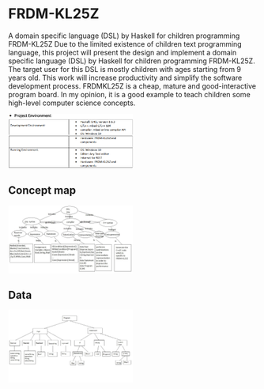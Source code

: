 # FRDM-KL25Z


A domain specific language (DSL) by Haskell for children programming FRDM-KL25Z
Due to the limited existence of children text programming language, this project will present the
design and implement a domain specific language (DSL) by Haskell for children programming
FRDM-KL25Z. The target user for this DSL is mostly children with ages starting from 9 years old.
This work will increase productivity and simplify the software development process. 
FRDMKL25Z is a cheap, mature and good-interactive program board. In my opinion, it is a good
example to teach children some high-level computer science concepts.

<div align="left">
<img src=environment.png  width=50% />
</div>

## Concept map
<div align="left">
<img src=conceptmap1.jpg  width=50% />
</div>

## Data
<div align="left">
<img src=data.jpg  width=50% />
</div>
